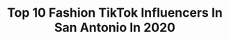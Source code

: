 ---
title: Top 10 Fashion TikTok Influencers In San Antonio In 2020
description: >-
  Find top fashion TikTok influencers in San Antonio in 2020. Most popular hashtags: #fyp #foryou #fashion #sanantonio.
platform: TikTok
hits: 7
text_top: Discover the top-rated TikTok accounts on inBeat.
text_bottom: Our platform aggregates 7 TikTok influencers like this in San Antonio, United States for you to connect with.
profiles:
  - username: "theconcretejunglemia"
    fullname: >-
      Solid Sean
    bio: >-
      SATX 🤵🏽👰🏻👧🏽👧🏽👧🏽 Ring light giveaway at 50K/100k Post hiatus
    location: "United States"
    followers: 44000
    engagement: 600
    commentsToLikes: 0.057075
    id: ck9e2tvyvghqc0j780ge59tmy
    verified: false
    hashtags: "#tiktok, #strapback, #hiphop, #collegegotmelike"
  - username: "keilanysbowtique"
    fullname: >-
      keilanysbowtique
    bio: >-
      Facebook Keilany’s Bowtique & Designs Instagram Keilanysbowtique San Antonio TX
    location: "United States"
    followers: 15600
    engagement: 944
    commentsToLikes: 0.023892
    id: ckbffleyiabd00j238t2u6ouk
    verified: false
    hashtags: "#smallbusiness, #bows, #support, #smallbusinessowner"
  - username: "jadencavazos"
    fullname: >-
      jaden cavazos
    bio: >-
      San Antonio Texas🤠 FOLLOW INSTA! snap@jadencavazoss
    location: "United States"
    followers: 27500
    engagement: 2188
    commentsToLikes: 0.096146
    id: ck8w3lvqn7mgr0j789pt79wx4
    verified: false
    hashtags: "#fyp, #biden, #biden2020, #foryou"
  - username: "ricarlodresses15"
    fullname: >-
      RICARLODRESSES
    bio: >-
      RICARLO DRESSES 👗 En San Antonio Texas💞 Déjanos ser parte de tu sueño🧚🏻
    location: "United States"
    followers: 345314
    engagement: 823
    commentsToLikes: 0.003205
    id: ckav0dwdc61yr0j234pyz6hxo
    verified: false
    hashtags: "#sanantoniotexas, #quince, #sanantonio, #fiestadequince"
  - username: "aranda_a"
    fullname: >-
      aranda_a
    bio: >-
      ❤️Hope you enjoy the videos❤️ 📸 IG:alyssa.g.fit 🎥YT: Alyssa Gomez
    location: "United States"
    followers: 97300
    engagement: 1621
    commentsToLikes: 0.043832
    id: ckbkzr1gjwc7p0j23qxyu69g3
    verified: false
    hashtags: "#fyp, #texas, #comedy, #lipsync"
  - username: "modishchampagneclub"
    fullname: >-
      ModishChampagneClub
    bio: >-
      Modish Champagne Club 🍾 Primary Account: ModishChampagne
    location: "United States"
    followers: 3828
    engagement: 1127
    commentsToLikes: 0.069983
    id: ck8qic7um8gsp0j78mod4y8t6
    verified: false
    hashtags: "#streetwear, #foryoupage, #fyp, #foryou"
  - username: "addlopez82"
    fullname: >-
      Adam Lopez
    bio: >-
      SA TX Capricorn CoMiN oN Yayha!!! Snapchat: addlopez82
    location: "United States"
    followers: 17300
    engagement: 1079
    commentsToLikes: 0.043123
    id: ckaiev9p7u3dl0i78snixvwyz
    verified: false
    hashtags: "#ohno, #fyp, #lol, #cna"
  - username: "vivalapinkposh"
    fullname: >-
      vivalapinkposh
    bio: >-
      INFLUENCER MAKEUP•FASHION•BUSINESS• LETS GET TO 700k🔓
    location: "United States"
    followers: 694700
    engagement: 2287
    commentsToLikes: 0.075881
    id: ckai0ai6q6v8z0i782maw6om4
    verified: false
    hashtags: "#duet, #christmas, #dollar, #fyp"
  - username: "benhornn"
    fullname: >-
      ben
    bio: >-
      fashion san diego, CA💗 depop: @bensscloset ✉️ benhorn1126@gmail.com
    location: "United States"
    followers: 219800
    engagement: 2273
    commentsToLikes: 0.144883
    id: ckacgukn4woy10i78163lz6e5
    verified: false
    hashtags: "#foryou, #fashion, #fyp, #halloweenlook"
  - username: "andrewkwon_official"
    fullname: >-
      Andrew Kwon 엔드류 권
    bio: >-
      Fashion Designer of ANDREW KWON Instagram: andrewkwon_official 권 앤드류. NYC
    location: "United States"
    followers: 6447
    engagement: 1963
    commentsToLikes: 0.120485
    id: ckce3zwyhjcwm0j237bod4grp
    verified: false
    hashtags: "#foryou, #foru, #fyp, #korean"
---